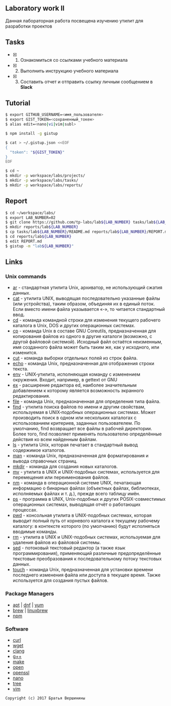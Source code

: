 ## Laboratory work II

Данная лабораторная работа посвещена изучению утилит для разработки проектов

## Tasks

- [x] 1. Ознакомиться со ссылками учебного материала
- [x] 2. Выполнить инструкцию учебного материала
- [x] 3. Составить отчет и отправить ссылку личным сообщением в **Slack**
 
## Tutorial

```bash
$ export GITHUB_USERNAME=<имя_пользователя>
$ export GIST_TOKEN=<сохраненный_токен>
$ alias edit=<nano|vi|vim|subl>
```

```bash
$ npm install -g gistup
```

```bash
$ cat > ~/.gistup.json <<EOF
{
  "token": "${GIST_TOKEN}"
}
EOF
```

```bash
$ cd ~
$ mkdir -p workspace/labs/projects/
$ mkdir -p workspace/labs/tasks/
$ mkdir -p workspace/labs/reports/
```

## Report

```bash
$ cd ~/workspace/labs/
$ export LAB_NUMBER=02
$ git clone https://github.com/tp-labs/lab${LAB_NUMBER} tasks/lab${LAB_NUMBER}
$ mkdir reports/lab${LAB_NUMBER}
$ cp tasks/lab${LAB_NUMBER}/README.md reports/lab${LAB_NUMBER}/REPORT.md
$ cd reports/lab${LAB_NUMBER}
$ edit REPORT.md
$ gistup -m "lab${LAB_NUMBER}"
```

## Links

### Unix commands

- [ar](https://en.wikipedia.org/wiki/Ar_(Unix)) - стандартная утилита Unix, архиватор, не использующий сжатия данных.
- [cat](https://en.wikipedia.org/wiki/Cat_(Unix)) - утилита UNIX, выводящая последовательно указанные файлы (или устройства), таким образом, объединяя их в единый поток. Если вместо имени файла указывается «-», то читается стандартный ввод.
- [cd](https://en.wikipedia.org/wiki/Cd_(command)) -  команда командной строки для изменения текущего рабочего каталога в Unix, DOS и других операционных системах.
- [cp](https://en.wikipedia.org/wiki/Cp_(Unix)) - команда Unix в составе GNU Coreutils, предназначенная для копирования файлов из одного в другие каталоги (возможно, с другой файловой системой). Исходный файл остаётся неизменным, имя созданного файла может быть таким же, как у исходного, или изменится.
- [cut](https://en.wikipedia.org/wiki/Cut_(Unix)) - команда выборки отдельных полей из строк файла.
- [echo](https://en.wikipedia.org/wiki/Echo_(command)) - команда Unix, предназначенная для отображения строки текста.
- [env](https://en.wikipedia.org/wiki/Env_(shell)) - UNIX‐утилита, исполняющая команду с изменением окружения. Входит, например, в gettext от GNU
- [ex](https://en.wikipedia.org/wiki/Ex_(editor)) -  расширение редактора ed, наиболее значительным добавлением к которому является возможность экранного редактирования.
- [file](https://en.wikipedia.org/wiki/File_(command)) - команда Unix, предназначенная для определения типа файла.
- [find](https://en.wikipedia.org/wiki/Find) - утилита поиска файлов по имени и другим свойствам, используемая в UNIX‐подобных операционных системах. Может производить поиск в одном или нескольких каталогах с использованием критериев, заданных пользователем. По умолчанию, find возвращает все файлы в рабочей директории. Более того, find позволяет применять пользователю определённые действия ко всем найденным файлам.
- [ls](https://en.wikipedia.org/wiki/Ls) - утилита Unix, которая печатает в стандартный вывод содержимое каталогов.
- [man](https://en.wikipedia.org/wiki/Man_page) -  команда Unix, предназначенная для форматирования и вывода справочных страниц.
- [mkdir](https://en.wikipedia.org/wiki/Mkdir) - команда для создания новых каталогов.
- [mv](https://en.wikipedia.org/wiki/Mv) - утилита в UNIX и UNIX-подобных системах, используется для перемещения или переименования файлов.
- [nm](https://en.wikipedia.org/wiki/Nm_(Unix)) - команда в операционной системе UNIX, печатающая информацию о бинарных файлах (объектных файлах, библиотеках, исполняемых файлах и т. д.), прежде всего таблицу имён.
- [ps](https://en.wikipedia.org/wiki/Ps_(Unix)) - программа в UNIX, Unix-подобных и других POSIX-совместимых операционных системах, выводящая отчёт о работающих процессах.
- [pwd](https://en.wikipedia.org/wiki/Pwd) - консольная утилита в UNIX-подобных системах, которая выводит полный путь от корневого каталога к текущему рабочему каталогу: в контексте которого (по умолчанию) будут исполняться вводимые команды.
- [rm](https://en.wikipedia.org/wiki/Rm_(Unix)) - утилита в UNIX и UNIX-подобных системах, используемая для удаления файлов из файловой системы.
- [sed](https://en.wikipedia.org/wiki/Sed) - потоковый текстовый редактор (а также язык программирования), применяющий различные предопределённые текстовые преобразования к последовательному потоку текстовых данных.
- [touch](https://en.wikipedia.org/wiki/Touch_(Unix)) - команда Unix, предназначенная для установки времени последнего изменения файла или доступа в текущее время. Также используется для создания пустых файлов.

### Package Managers

- [apt](http://help.ubuntu.ru/wiki/apt) | [dnf](https://en.wikipedia.org/wiki/DNF_(software)) | [yum](https://fedoraproject.org/wiki/Yum/ru)
- [brew](https://brew.sh) | [linuxbrew](http://linuxbrew.sh)
- [npm](https://docs.npmjs.com)

### Software

- [curl](https://www.gitbook.com/book/bagder/everything-curl/details)
- [wget](https://www.gnu.org/software/wget/manual/wget.pdf)
- [clang](https://clang.llvm.org)
- [g++](https://gcc.gnu.org/onlinedocs/gcc-4.0.2/gcc/G_002b_002b-and-GCC.html)
- [make](https://en.wikipedia.org/wiki/Make_(software))
- [open](https://developer.apple.com/legacy/library/documentation/Darwin/Reference/ManPages/man1/open.1.html)
- [openssl](https://www.openssl.org)
- [nano](https://www.nano-editor.org)
- [tree](https://linux.die.net/man/1/tree)
- [vim](http://www.vim.org)

```
Copyright (c) 2017 Братья Вершинины
```

